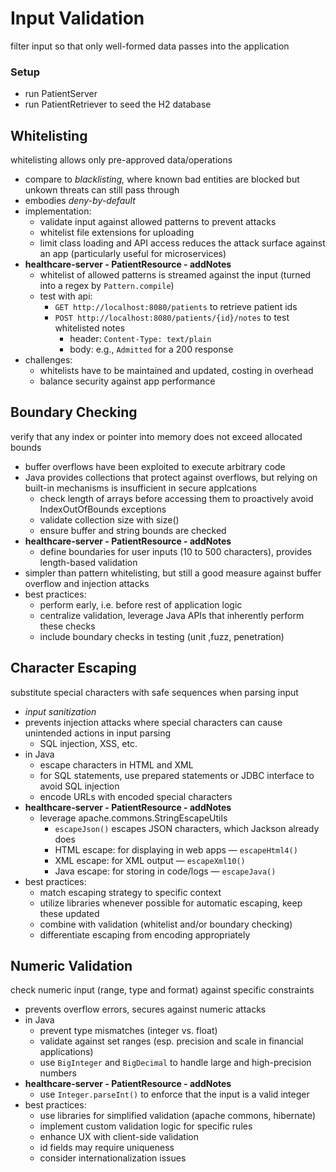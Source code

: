 # Input Validation
filter input so that only well-formed data passes into the application
### Setup
* run PatientServer
* run PatientRetriever to seed the H2 database

## Whitelisting
whitelisting allows only pre-approved data/operations
* compare to *blacklisting,* where known bad entities are blocked but unkown threats can still pass through
* embodies *deny-by-default*
* implementation:
  * validate input against allowed patterns to prevent attacks
  * whitelist file extensions for uploading
  * limit class loading and API access reduces the attack surface against an app (particularly useful for microservices)
* **healthcare-server - PatientResource - addNotes**
  * whitelist of allowed patterns is streamed against the input (turned into a regex by `Pattern.compile`)
  * test with api:
    * `GET http://localhost:8080/patients` to retrieve patient ids
    * `POST http://localhost:8080/patients/{id}/notes` to test whitelisted notes
      * header: `Content-Type: text/plain`
      * body: e.g., `Admitted` for a 200 response
* challenges:
  * whitelists have to be maintained and updated, costing in overhead
  * balance security against app performance

## Boundary Checking
verify that any index or pointer into memory does not exceed allocated bounds
* buffer overflows have been exploited to execute arbitrary code
* Java provides collections that protect against overflows, but relying on built-in mechanisms is insufficient in secure applcations
  * check length of arrays before accessing them to proactively avoid IndexOutOfBounds exceptions
  * validate collection size with size()
  * ensure buffer and string bounds are checked
* **healthcare-server - PatientResource - addNotes**
  * define boundaries for user inputs (10 to 500 characters), provides length-based validation
* simpler than pattern whitelisting, but still a good measure against buffer overflow and injection attacks
* best practices:
  * perform early, i.e. before rest of application logic
  * centralize validation, leverage Java APIs that inherently perform these checks
  * include boundary checks in testing (unit ,fuzz, penetration)

## Character Escaping
substitute special characters with safe sequences when parsing input
* *input sanitization*
* prevents injection attacks where special characters can cause unintended actions in input parsing
  * SQL injection, XSS, etc.
* in Java
  * escape characters in HTML and XML
  * for SQL statements, use prepared statements or JDBC interface to avoid SQL injection
  * encode URLs with encoded special characters
* **healthcare-server - PatientResource - addNotes**
  * leverage apache.commons.StringEscapeUtils
    * `escapeJson()` escapes JSON characters, which Jackson already does
    * HTML escape: for displaying in web apps — `escapeHtml4()`
    * XML escape: for XML output — `escapeXml10()`
    * Java escape: for storing in code/logs — `escapeJava()`
* best practices:
  * match escaping strategy to specific context
  * utilize libraries whenever possible for automatic escaping, keep these updated
  * combine with validation (whitelist and/or boundary checking)
  * differentiate escaping from encoding appropriately

## Numeric Validation
check numeric input (range, type and format) against specific constraints
* prevents overflow errors, secures against numeric attacks
* in Java
  * prevent type mismatches (integer vs. float)
  * validate against set ranges (esp. precision and scale in financial applications)
  * use `BigInteger` and `BigDecimal` to handle large and high-precision numbers
* **healthcare-server - PatientResource - addNotes**
  * use `Integer.parseInt()` to enforce that the input is a valid integer
* best practices:
  * use libraries for simplified validation (apache commons, hibernate)
  * implement custom validation logic for specific rules
  * enhance UX with client-side validation
  * id fields may require uniqueness
  * consider internationalization issues
